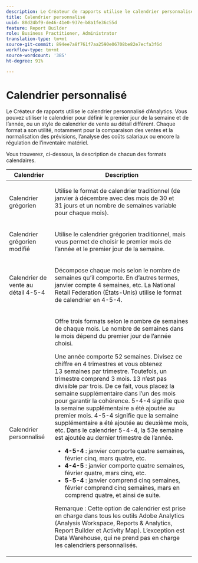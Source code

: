 ```yaml
---
description: Le Créateur de rapports utilise le calendrier personnalisé d’Analytics. Vous pouvez utiliser le calendrier pour définir le premier jour de la semaine et de l’année, ou un style de calendrier de vente au détail différent. Chaque format a son utilité, notamment pour la comparaison des ventes et la normalisation des prévisions, l’analyse des coûts salariaux ou encore la régulation de l’inventaire matériel.
title: Calendrier personnalisé
uuid: 88d24bf9-de46-41e0-937e-b8a1fe36c55d
feature: Report Builder
role: Business Practitioner, Administrator
translation-type: tm+mt
source-git-commit: 894ee7a8f761f7aa2590e06708be82e7ecfa3f6d
workflow-type: tm+mt
source-wordcount: '385'
ht-degree: 91%

---
```



# Calendrier personnalisé

Le Créateur de rapports utilise le calendrier personnalisé d’Analytics. Vous pouvez utiliser le calendrier pour définir le premier jour de la semaine et de l’année, ou un style de calendrier de vente au détail différent. Chaque format a son utilité, notamment pour la comparaison des ventes et la normalisation des prévisions, l’analyse des coûts salariaux ou encore la régulation de l’inventaire matériel.

Vous trouverez, ci-dessous, la description de chacun des formats calendaires.

<table id="table_E609632569EB499184E56618C2CEF742"> 
 <thead> 
  <tr> 
   <th colname="col1" class="entry"> Calendrier </th> 
   <th colname="col2" class="entry"> Description </th> 
  </tr> 
 </thead>
 <tbody> 
  <tr> 
   <td colname="col1"> <p>Calendrier grégorien </p> </td> 
   <td colname="col2"> <p> Utilise le format de calendrier traditionnel (de janvier à décembre avec des mois de 30 et 31 jours et un nombre de semaines variable pour chaque mois). </p> </td> 
  </tr> 
  <tr> 
   <td colname="col1"> <p>Calendrier grégorien modifié </p> </td> 
   <td colname="col2"> <p> Utilise le calendrier grégorien traditionnel, mais vous permet de choisir le premier mois de l’année et le premier jour de la semaine. </p> </td> 
  </tr> 
  <tr> 
   <td colname="col1"> <p>Calendrier de vente au détail 4-5-4 </p> </td> 
   <td colname="col2"> <p> Décompose chaque mois selon le nombre de semaines qu’il comporte. En d’autres termes, janvier compte 4 semaines, etc. La National Retail Federation (États-Unis) utilise le format de calendrier en 4-5-4. </p> </td> 
  </tr> 
  <tr> 
   <td colname="col1"> <p>Calendrier personnalisé </p> </td> 
   <td colname="col2"> <p> Offre trois formats selon le nombre de semaines de chaque mois. Le nombre de semaines dans le mois dépend du premier jour de l’année choisi. </p> <p>Une année comporte 52 semaines. Divisez ce chiffre en 4 trimestres et vous obtenez 13 semaines par trimestre. Toutefois, un trimestre comprend 3 mois. 13 n’est pas divisible par trois. De ce fait, vous placez la semaine supplémentaire dans l’un des mois pour garantir la cohérence. 5-4-4 signifie que la semaine supplémentaire a été ajoutée au premier mois. 4-5-4 signifie que la semaine supplémentaire a été ajoutée au deuxième mois, etc. Dans le calendrier 5-4-4, la 53e semaine est ajoutée au dernier trimestre de l’année. </p> 
    <ul id="ul_1579FD106A47419486B03E248A5E6ED5"> 
     <li id="li_E9B9E8F03E324DBDA9139C2D0D599092"><b>4-5-4</b> : janvier comporte quatre semaines, février cinq, mars quatre, etc. </li> 
     <li id="li_D0675DBDEC4641D2A8645B5CDFC565AB"><b>4-4-5</b> : janvier comporte quatre semaines, février quatre, mars cinq, etc. </li> 
     <li id="li_6743BBB9AC9A4CFEAA0CBCE51052BC29"><b>5-5-4</b> : janvier comprend cinq semaines, février comprend cinq semaines, mars en comprend quatre, et ainsi de suite. </li> 
    </ul> <p>Remarque :  Cette option de calendrier est prise en charge dans tous les outils Adobe Analytics (Analysis Workspace, Reports &amp; Analytics, Report Builder et Activity Map). L’exception est Data Warehouse, qui ne prend pas en charge les calendriers personnalisés. </p> </td> 
  </tr> 
 </tbody> 
</table>

